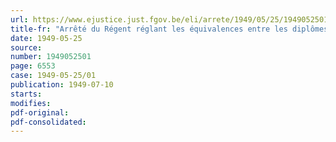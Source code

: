 ```yaml
---
url: https://www.ejustice.just.fgov.be/eli/arrete/1949/05/25/1949052501/justel
title-fr: "Arrêté du Régent réglant les équivalences entre les diplômes néerlandais d'études moyennes du degré supérieur, et les certificats belges homologues d'humanités (abrogé par AR 15-03-1967, art. 1)"
date: 1949-05-25
source:
number: 1949052501
page: 6553
case: 1949-05-25/01
publication: 1949-07-10
starts:
modifies:
pdf-original:
pdf-consolidated:
---
```


